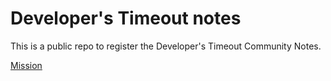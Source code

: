 # Developer's Timeout notes #

This is a public repo to register the Developer's Timeout Community Notes.


[Mission](/MISSION.md)

